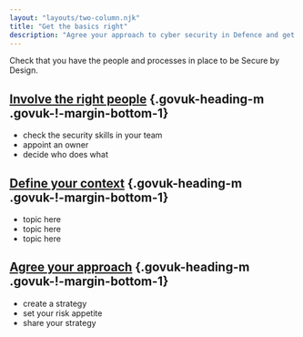 ```yaml
---
layout: "layouts/two-column.njk"
title: "Get the basics right"
description: "Agree your approach to cyber security in Defence and get your team ready."
---
```


Check that you have the people and processes in place to be Secure by Design.


## [Involve the right people](/secure-by-design/involve-the-right-people) {.govuk-heading-m .govuk-!-margin-bottom-1}

- check the security skills in your team
- appoint an owner
- decide who does what

## [Define your context](/secure-by-design/define-your-context) {.govuk-heading-m .govuk-!-margin-bottom-1}

- topic here
- topic here
- topic here

## [Agree your approach](/secure-by-design/agree-your-approach) {.govuk-heading-m .govuk-!-margin-bottom-1}

- create a strategy
- set your risk appetite
- share your strategy


